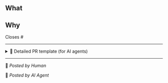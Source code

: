 <!-- Quick human template - delete the sections you don't need -->

## What

<!-- One line summary -->

## Why

Closes #<!-- issue number -->

---

<!-- Detailed AI template below - humans can delete this entire section -->
<details>
<summary>📝 Detailed PR template (for AI agents)</summary>

## Summary

<!-- Brief description of changes -->

## Related Issue

Closes #<!-- issue number -->

## Changes

<!-- List key changes -->

-
-
-

## Testing

<!-- Describe testing performed -->

- [ ] All unit tests pass (`npm run test -- --run`)
- [ ] Linting passes (`npm run lint`)
- [ ] Build succeeds (`npm run build`)
- [ ] E2E tests pass (`npm run test:e2e`) - if applicable
- [ ] Manual testing completed
- [ ] **CI Status Verified**: Used `gh pr checks <PR_NUMBER>` to confirm all GitHub Actions pass
- [ ] Pre-commit hooks tested (commit triggers all checks automatically)

## Additional Notes

<!-- Any other context or screenshots -->

</details>

---

<!-- Sign your PR: -->

🧑 _Posted by Human_

<!-- or -->

🤖 _Posted by AI Agent_
